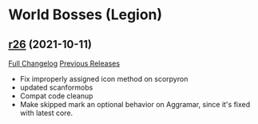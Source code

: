 # <DBM> World Bosses (Legion)

## [r26](https://github.com/DeadlyBossMods/DBM-Legion/tree/r26) (2021-10-11)
[Full Changelog](https://github.com/DeadlyBossMods/DBM-Legion/compare/r25...r26) [Previous Releases](https://github.com/DeadlyBossMods/DBM-Legion/releases)

- Fix improperly assigned icon method on scorpyron  
- updated scanformobs  
- Compat code cleanup  
- Make skipped mark an optional behavior on Aggramar, since it's fixed with latest core.  
